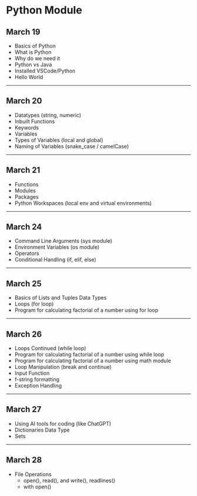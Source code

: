 # Python Module

## March 19
- Basics of Python
- What is Python
- Why do we need it
- Python vs Java
- Installed VSCode/Python
- Hello World

---

## March 20
- Datatypes (string, numeric)
- Inbuilt Functions
- Keywords
- Variables
- Types of Variables (local and global)
- Naming of Variables (snake_case / camelCase)

---

## March 21
- Functions
- Modules
- Packages
- Python Workspaces (local env and virtual environments)

---

## March 24
- Command Line Arguments (sys module)
- Environment Variables (os module)
- Operators
- Conditional Handling (if, elif, else)

---

## March 25
- Basics of Lists and Tuples Data Types
- Loops (for loop)
- Program for calculating factorial of a number using for loop

---

## March 26
- Loops Continued (while loop)
- Program for calculating factorial of a number using while loop
- Program for calculating factorial of a number using math module
- Loop Manipulation (break and continue)
- Input Function
- f-string formatting
- Exception Handling

---

## March 27
- Using AI tools for coding (like ChatGPT)
- Dictionaries Data Type
- Sets

---

## March 28
- File Operations
    - open(), read(), and write(), readlines()
    - with open()
